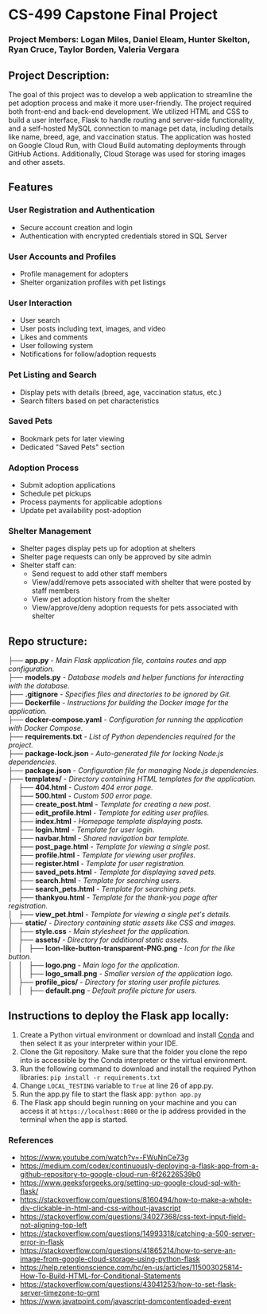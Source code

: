 # CS-499 Capstone Final Project

### Project Members: Logan Miles, Daniel Eleam, Hunter Skelton, Ryan Cruce, Taylor Borden, Valeria Vergara

## Project Description:
The goal of this project was to develop a web application to streamline the pet adoption process and make it more user-friendly. The project required both front-end and back-end development. We utilized HTML and CSS to build a user  interface, Flask to handle routing and server-side functionality, and a self-hosted MySQL connection to manage pet data, including details like name, breed, age, and vaccination status. The application was hosted on Google Cloud Run, with Cloud Build automating deployments through GitHub Actions. Additionally, Cloud Storage was used for storing images and other assets.

## Features

### User Registration and Authentication  
- Secure account creation and login  
- Authentication with encrypted credentials stored in SQL Server  

### User Accounts and Profiles  
- Profile management for adopters  
- Shelter organization profiles with pet listings

### User Interaction
- User search
- User posts including text, images, and video
- Likes and comments
- User following system
- Notifications for follow/adoption requests

### Pet Listing and Search  
- Display pets with details (breed, age, vaccination status, etc.)  
- Search filters based on pet characteristics  

### Saved Pets  
- Bookmark pets for later viewing  
- Dedicated "Saved Pets" section  

### Adoption Process  
- Submit adoption applications  
- Schedule pet pickups  
- Process payments for applicable adoptions  
- Update pet availability post-adoption  

### Shelter Management
- Shelter pages display pets up for adoption at shelters
- Shelter page requests can only be approved by site admin
- Shelter staff can:
  - Send request to add other staff members
  - View/add/remove pets associated with shelter that were posted by staff members
  - View pet adoption history from the shelter
  - View/approve/deny adoption requests for pets associated with shelter


## Repo structure:

├── **app.py**  - *Main Flask application file, contains routes and app configuration.*  
├── **models.py**  - *Database models and helper functions for interacting with the database.*  
├── **.gitignore**  - *Specifies files and directories to be ignored by Git.*  
├── **Dockerfile**  - *Instructions for building the Docker image for the application.*  
├── **docker-compose.yaml**  - *Configuration for running the application with Docker Compose.*  
├── **requirements.txt**  - *List of Python dependencies required for the project.*  
├── **package-lock.json**  - *Auto-generated file for locking Node.js dependencies.*  
├── **package.json**  - *Configuration file for managing Node.js dependencies.*  
├── **templates/**  - *Directory containing HTML templates for the application.*  
│   ├── **404.html**  - *Custom 404 error page.*  
│   ├── **500.html**  - *Custom 500 error page.*  
│   ├── **create_post.html**  - *Template for creating a new post.*  
│   ├── **edit_profile.html**  - *Template for editing user profiles.*  
│   ├── **index.html**  - *Homepage template displaying posts.*  
│   ├── **login.html**  - *Template for user login.*  
│   ├── **navbar.html**  - *Shared navigation bar template.*  
│   ├── **post_page.html**  - *Template for viewing a single post.*  
│   ├── **profile.html**  - *Template for viewing user profiles.*  
│   ├── **register.html**  - *Template for user registration.*  
│   ├── **saved_pets.html**  - *Template for displaying saved pets.*  
│   ├── **search.html**  - *Template for searching users.*  
│   ├── **search_pets.html**  - *Template for searching pets.*  
│   ├── **thankyou.html**  - *Template for the thank-you page after registration.*  
│   ├── **view_pet.html**  - *Template for viewing a single pet's details.*  
├── **static/**  - *Directory containing static assets like CSS and images.*  
│   ├── **style.css**  - *Main stylesheet for the application.*  
│   ├── **assets/**  - *Directory for additional static assets.*  
│   │   ├── **Icon-like-button-transparent-PNG.png**  - *Icon for the like button.*  
│   │   ├── **logo.png**  - *Main logo for the application.*  
│   │   ├── **logo_small.png**  - *Smaller version of the application logo.*  
│   ├── **profile_pics/**  - *Directory for storing user profile pictures.*  
│   │   ├── **default.png**  - *Default profile picture for users.*

## Instructions to deploy the Flask app locally:

1. Create a Python virtual environment or download and install [Conda](https://www.anaconda.com/download) and then select it as your interpreter within your IDE.
2. Clone the Git repository. Make sure that the folder you clone the repo into is accessible by the Conda interpreter or the virtual environment.
3. Run the following command to download and install the required Python libraries: `pip install -r requirements.txt`
4. Change `LOCAL_TESTING` variable to `True` at line 26 of app.py.
5. Run the app.py file to start the flask app: `python app.py`
6. The Flask app should begin running on your machine and you can access it at `https://localhost:8080` or the ip address provided in the terminal when the app is started.

### References
- https://www.youtube.com/watch?v=-FWuNnCe73g
- https://medium.com/codex/continuously-deploying-a-flask-app-from-a-github-repository-to-google-cloud-run-6f26226539b0
- https://www.geeksforgeeks.org/setting-up-google-cloud-sql-with-flask/
- https://stackoverflow.com/questions/8160494/how-to-make-a-whole-div-clickable-in-html-and-css-without-javascript
- https://stackoverflow.com/questions/34027368/css-text-input-field-not-aligning-top-left
- https://stackoverflow.com/questions/14993318/catching-a-500-server-error-in-flask
- https://stackoverflow.com/questions/41865214/how-to-serve-an-image-from-google-cloud-storage-using-python-flask
- https://help.retentionscience.com/hc/en-us/articles/115003025814-How-To-Build-HTML-for-Conditional-Statements
- https://stackoverflow.com/questions/43041253/how-to-set-flask-server-timezone-to-gmt
- https://www.javatpoint.com/javascript-domcontentloaded-event